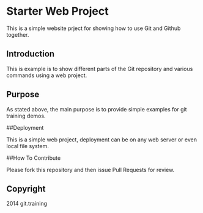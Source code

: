 # Starter Web Project

This is a simple website prject for showing how to use Git and Github together.

## Introduction

This  is example is to show different parts of the Git repository and various commands using a web project. 

## Purpose

As stated above, the main purpose is to provide simple examples for git training demos.

##Deployment

This is a simple web project, deployment can be on any web server or even local file system.

##How To Contribute

Please fork this repository and then issue Pull Requests for review.

## Copyright
2014 git.training